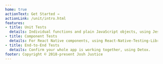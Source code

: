 ```yaml
---
home: true
actionText: Get Started →
actionLink: /unit/intro.html
features:
- title: Unit Tests
  details: Individual functions and plain JavaScript objects, using Jest.
- title: Component Tests
  details: For React Native components, using React-Native-Testing-Library.
- title: End-to-End Tests
  details: Confirm your whole app is working together, using Detox.
footer: Copyright © 2018-present Josh Justice
---
```

